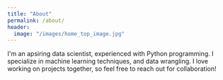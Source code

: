 ```yaml
---
title: "About"
permalink: /about/
header:
  image: "/images/home_top_image.jpg"
---
```


I'm an apsiring data scientist, experienced with Python programming. I specialize in machine learning techniques, and data wrangling. I love working on projects together, so feel free to reach out for collaboration!
